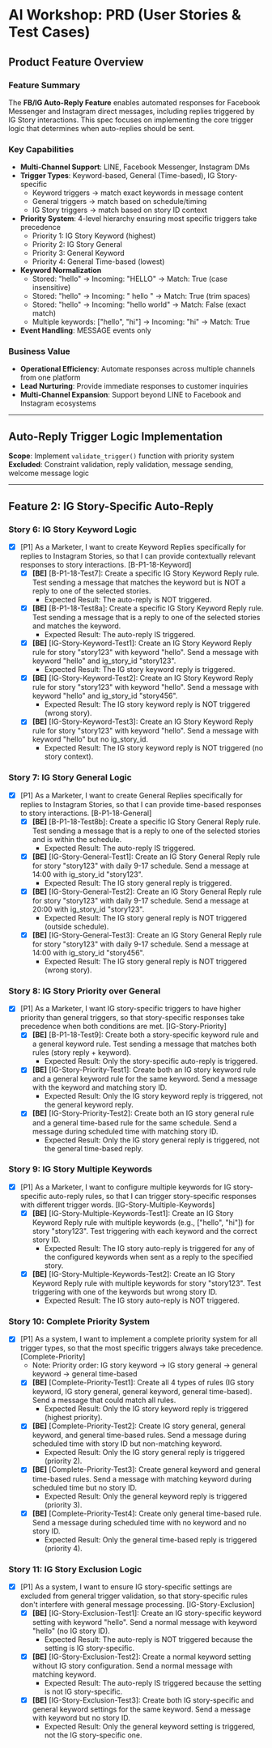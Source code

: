 # AI Workshop: PRD (User Stories & Test Cases)

## Product Feature Overview

### Feature Summary
The **FB/IG Auto-Reply Feature** enables automated responses for Facebook Messenger and Instagram direct messages, including replies triggered by IG Story interactions.
This spec focuses on implementing the core trigger logic that determines when auto-replies should be sent.

### Key Capabilities
- **Multi-Channel Support**: LINE, Facebook Messenger, Instagram DMs
- **Trigger Types**: Keyword-based, General (Time-based), IG Story-specific
  - Keyword triggers → match exact keywords in message content
  - General triggers → match based on schedule/timing
  - IG Story triggers → match based on story ID context
- **Priority System**: 4-level hierarchy ensuring most specific triggers take precedence
  - Priority 1: IG Story Keyword (highest)
  - Priority 2: IG Story General
  - Priority 3: General Keyword
  - Priority 4: General Time-based (lowest)
- **Keyword Normalization**
  - Stored: "hello" → Incoming: "HELLO" → Match: True (case insensitive)
  - Stored: "hello" → Incoming: " hello " → Match: True (trim spaces)
  - Stored: "hello" → Incoming: "hello world" → Match: False (exact match)
  - Multiple keywords: ["hello", "hi"] → Incoming: "hi" → Match: True
- **Event Handling**: MESSAGE events only

### Business Value
- **Operational Efficiency**: Automate responses across multiple channels from one platform
- **Lead Nurturing**: Provide immediate responses to customer inquiries
- **Multi-Channel Expansion**: Support beyond LINE to Facebook and Instagram ecosystems

---

## Auto-Reply Trigger Logic Implementation

**Scope**: Implement `validate_trigger()` function with priority system  
**Excluded**: Constraint validation, reply validation, message sending, welcome message logic

---

## Feature 2: IG Story-Specific Auto-Reply

### Story 6: IG Story Keyword Logic

- [x] [P1] As a Marketer, I want to create Keyword Replies specifically for replies to Instagram Stories, so that I can provide contextually relevant responses to story interactions. [B-P1-18-Keyword]
    - [x] **[BE]** [B-P1-18-Test7]: Create a specific IG Story Keyword Reply rule. Test sending a message that matches the keyword but is NOT a reply to one of the selected stories.
        - Expected Result: The auto-reply is NOT triggered.
    - [x] **[BE]** [B-P1-18-Test8a]: Create a specific IG Story Keyword Reply rule. Test sending a message that is a reply to one of the selected stories and matches the keyword.
        - Expected Result: The auto-reply IS triggered.
    - [x] **[BE]** [IG-Story-Keyword-Test1]: Create an IG Story Keyword Reply rule for story "story123" with keyword "hello". Send a message with keyword "hello" and ig_story_id "story123".
        - Expected Result: The IG story keyword reply is triggered.
    - [x] **[BE]** [IG-Story-Keyword-Test2]: Create an IG Story Keyword Reply rule for story "story123" with keyword "hello". Send a message with keyword "hello" and ig_story_id "story456".
        - Expected Result: The IG story keyword reply is NOT triggered (wrong story).
    - [x] **[BE]** [IG-Story-Keyword-Test3]: Create an IG Story Keyword Reply rule for story "story123" with keyword "hello". Send a message with keyword "hello" but no ig_story_id.
        - Expected Result: The IG story keyword reply is NOT triggered (no story context).

### Story 7: IG Story General Logic

- [x] [P1] As a Marketer, I want to create General Replies specifically for replies to Instagram Stories, so that I can provide time-based responses to story interactions. [B-P1-18-General]
    - [x] **[BE]** [B-P1-18-Test8b]: Create a specific IG Story General Reply rule. Test sending a message that is a reply to one of the selected stories and is within the schedule.
        - Expected Result: The auto-reply IS triggered.
    - [x] **[BE]** [IG-Story-General-Test1]: Create an IG Story General Reply rule for story "story123" with daily 9-17 schedule. Send a message at 14:00 with ig_story_id "story123".
        - Expected Result: The IG story general reply is triggered.
    - [x] **[BE]** [IG-Story-General-Test2]: Create an IG Story General Reply rule for story "story123" with daily 9-17 schedule. Send a message at 20:00 with ig_story_id "story123".
        - Expected Result: The IG story general reply is NOT triggered (outside schedule).
    - [x] **[BE]** [IG-Story-General-Test3]: Create an IG Story General Reply rule for story "story123" with daily 9-17 schedule. Send a message at 14:00 with ig_story_id "story456".
        - Expected Result: The IG story general reply is NOT triggered (wrong story).

### Story 8: IG Story Priority over General

- [x] [P1] As a Marketer, I want IG story-specific triggers to have higher priority than general triggers, so that story-specific responses take precedence when both conditions are met. [IG-Story-Priority]
    - [x] **[BE]** [B-P1-18-Test9]: Create both a story-specific keyword rule and a general keyword rule. Test sending a message that matches both rules (story reply + keyword).
        - Expected Result: Only the story-specific auto-reply is triggered.
    - [x] **[BE]** [IG-Story-Priority-Test1]: Create both an IG story keyword rule and a general keyword rule for the same keyword. Send a message with the keyword and matching story ID.
        - Expected Result: Only the IG story keyword reply is triggered, not the general keyword reply.
    - [x] **[BE]** [IG-Story-Priority-Test2]: Create both an IG story general rule and a general time-based rule for the same schedule. Send a message during scheduled time with matching story ID.
        - Expected Result: Only the IG story general reply is triggered, not the general time-based reply.

### Story 9: IG Story Multiple Keywords

- [x] [P1] As a Marketer, I want to configure multiple keywords for IG story-specific auto-reply rules, so that I can trigger story-specific responses with different trigger words. [IG-Story-Multiple-Keywords]
    - [x] **[BE]** [IG-Story-Multiple-Keywords-Test1]: Create an IG Story Keyword Reply rule with multiple keywords (e.g., ["hello", "hi"]) for story "story123". Test triggering with each keyword and the correct story ID.
        - Expected Result: The IG story auto-reply is triggered for any of the configured keywords when sent as a reply to the specified story.
    - [x] **[BE]** [IG-Story-Multiple-Keywords-Test2]: Create an IG Story Keyword Reply rule with multiple keywords for story "story123". Test triggering with one of the keywords but wrong story ID.
        - Expected Result: The IG story auto-reply is NOT triggered.

### Story 10: Complete Priority System

- [x] [P1] As a system, I want to implement a complete priority system for all trigger types, so that the most specific triggers always take precedence. [Complete-Priority]
    - Note: Priority order: IG story keyword → IG story general → general keyword → general time-based
    - [x] **[BE]** [Complete-Priority-Test1]: Create all 4 types of rules (IG story keyword, IG story general, general keyword, general time-based). Send a message that could match all rules.
        - Expected Result: Only the IG story keyword reply is triggered (highest priority).
    - [x] **[BE]** [Complete-Priority-Test2]: Create IG story general, general keyword, and general time-based rules. Send a message during scheduled time with story ID but non-matching keyword.
        - Expected Result: Only the IG story general reply is triggered (priority 2).
    - [x] **[BE]** [Complete-Priority-Test3]: Create general keyword and general time-based rules. Send a message with matching keyword during scheduled time but no story ID.
        - Expected Result: Only the general keyword reply is triggered (priority 3).
    - [x] **[BE]** [Complete-Priority-Test4]: Create only general time-based rule. Send a message during scheduled time with no keyword and no story ID.
        - Expected Result: Only the general time-based reply is triggered (priority 4).

### Story 11: IG Story Exclusion Logic

- [x] [P1] As a system, I want to ensure IG story-specific settings are excluded from general trigger validation, so that story-specific rules don't interfere with general message processing. [IG-Story-Exclusion]
    - [x] **[BE]** [IG-Story-Exclusion-Test1]: Create an IG story-specific keyword setting with keyword "hello". Send a normal message with keyword "hello" (no IG story ID).
        - Expected Result: The auto-reply is NOT triggered because the setting is IG story-specific.
    - [x] **[BE]** [IG-Story-Exclusion-Test2]: Create a normal keyword setting without IG story configuration. Send a normal message with matching keyword.
        - Expected Result: The auto-reply IS triggered because the setting is not IG story-specific.
    - [x] **[BE]** [IG-Story-Exclusion-Test3]: Create both IG story-specific and general keyword settings for the same keyword. Send a message with keyword but no story ID.
        - Expected Result: Only the general keyword setting is triggered, not the IG story-specific one.